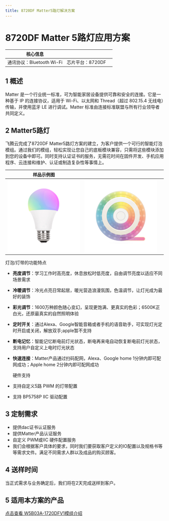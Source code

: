```yaml
---
title: 8720DF Matter5路灯解决方案
---
```


# 8720DF Matter 5路灯应用方案

| 核心信息 |        |         |
| -------- | ---------- |------------ |
| 通讯协议：Bluetooth Wi-Fi |   芯片平台：8720DF   |          |


## 1 概述
Matter 是一个行业统一标准，可为智能家居设备提供可靠和安全的连接。它是一种基于 IP 的连接协议，适用于 Wi-Fi、以太网和 Thread（超过 802.15.4 无线电）传输，并使用蓝牙 LE 进行调试。Matter 标准由连接标准联盟与所有行业领导者共同定义。

<!-- ![tupian](/assets/images/matter/overview.png)

![可提供设备关系](/assets/images/matter/产品提供设备图.png) -->

## 2 Matter5路灯

飞腾云完成了8720DF Matter5路灯方案的建立，为客户提供一个可行的智能灯泡模组。通过我们的模组，轻松实现让您自己的底板模块兼容，只需将这些模块添加到您的设备中即可。同时支持认证证书的服务，无需花时间在固件开发、手机应用程序、云连接和维护、认证或制造复杂性等事情上。

|    样品示例图     |        |           |
| ----  |  --------- | ------ |
|   ![5路球灯泡](/assets/images/matter/5灯泡.png)    |     ![5路灯带](/assets/images/matter/5路灯带.png)    |          |

  灯泡/灯带的功能特点

- **亮度调节**：学习工作时高亮度，休息放松时低亮度，自由调节亮度以适应不同场景需求
- **冷暖调节**：冷光点亮日常起居，暖光营造浪漫氛围，色温调节，让灯光成为最好的装饰
- **彩光调节**：1600万种颜色随心变幻，呈现更饱满、更真实的色彩；6500K正白光，还原最真实的自然照明体验
- **定时开关**：通过Alexa、Google智能音箱或者手机的语音助手，可实现灯光定时开启或关闭，解放双手;apple暂不支持
- **断电记忆**：智能记忆断电前灯光状态，断电再来电自动恢复断电前灯光状态，支持用户自定义上电时灯光状态
- **快速连接**：Matter产品通过扫码配网，Alexa、Google home 1分钟内即可配网成功；Apple home 2分钟内即可配网成功

  硬件支持

 -  支持自定义5路 PWM 的灯带配置
 -  支持 BP5758P IIC 驱动配置

## 3 定制需求

- 提供dac证书认证服务
- 提供Matter产品认证服务
- 自定义 PWM或IIC 硬件配置服务
- 我们会根据客户具体的要求，同时我们要获取客户定义的IO配置以及规格书等等需求文件。满足不同需求人群以及成品的购买顾客。

## 4 送样时间
当正式需求与业务确定后，我们将在2天完成送样到客户。


## 5 适用本方案的产品

<!-- [点击进入 Matter 模组介绍页面](../../products/matter/socket1_5.md)  -->

[点击查看 W5B03A-1720DFV1模组介绍](../../products/8720df/W5B03A-1720DFV1.md)
